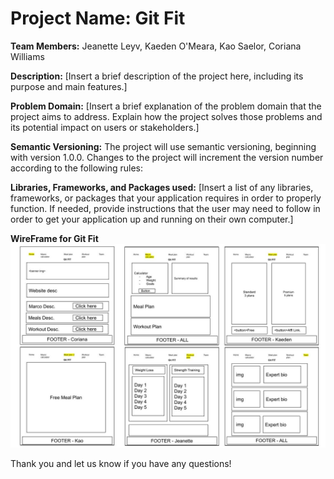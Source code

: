 # Project Name: Git Fit

**Team Members:**
Jeanette Leyv,
Kaeden O'Meara,
Kao Saelor,
Coriana Williams

**Description:**
[Insert a brief description of the project here, including its purpose and main features.]

**Problem Domain:**
[Insert a brief explanation of the problem domain that the project aims to address. Explain how the project solves those problems and its potential impact on users or stakeholders.]

**Semantic Versioning:**
The project will use semantic versioning, beginning with version 1.0.0. Changes to the project will increment the version number according to the following rules:

**Libraries, Frameworks, and Packages used:**
[Insert a list of any libraries, frameworks, or packages that your application requires in order to properly function. If needed, provide instructions that the user may need to follow in order to get your application up and running on their own computer.]

**WireFrame for Git Fit**
![Wire Frame](img/WireFrame.jpg)

Thank you and let us know if you have any questions!